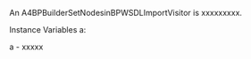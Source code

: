 An A4BPBuilderSetNodesinBPWSDLImportVisitor is xxxxxxxxx.

Instance Variables
	a:		<Object>

a
	- xxxxx
